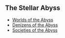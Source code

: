 ## The Stellar Abyss

* [Worlds of the Abyss](https://github.com/Insculpo/Sandbox_Galaxy/blob/Galactic/Stellar_Abyss_Setting_Bible/WorldCatalog.md)
* [Denizens of the Abyss](https://github.com/Insculpo/Sandbox_Galaxy/new/Galactic/Stellar_Abyss_Setting_Bible/Sapients_Catalog.md)
* [Societies of the Abyss](https://github.com/Insculpo/Sandbox_Galaxy/new/Galactic/Stellar_Abyss_Setting_Bible/CivilizationsCatalog.md)
